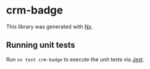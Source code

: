 # crm-badge

This library was generated with [Nx](https://nx.dev).

## Running unit tests

Run `nx test crm-badge` to execute the unit tests via [Jest](https://jestjs.io).
